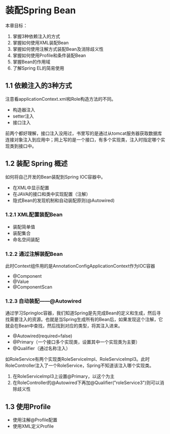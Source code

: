 # 装配Spring Bean
本章目标：
1. 掌握3种依赖注入的方式
2. 掌握如何使用XML装配Bean
3. 掌握如何使用注解方式装配Bean及消除歧义性
4. 掌握如何使用Profile和条件装配Bean
5. 掌握Bean的作用域
6. 了解Spring EL的简易使用

## 1.1 依赖注入的3种方式
注意看applicationContext.xml和Role构造方法的不同。
- 构造器注入
- setter注入
- 接口注入

前两个都好理解，接口注入没用过，书里写的是通过从tomcat服务器获取数据库连接对象注入到应用中；网上写的是一个接口，有多个实现类，注入时指定哪个实现类到接口中。

## 1.2 装配 Spring 概述
如何将自己开发的Bean装配到Spring IOC容器中。
- 在XML中显示配置
- 在JAVA的接口和类中实现配置（注解）
- 隐式Bean的发现机制和自动装配原则(@Autowired)

### 1.2.1 XML配置装配Bean
- 装配简单值
- 装配集合
- 命名空间装配

### 1.2.2 通过注解装配Bean
此时Context组件用的是AnnotationConfigApplicationContext作为IOC容器
- @Component
- @Value
- @ComponentScan

### 1.2.3 自动装配——@Autowired
通过学习SpringIoc容器，我们知道Spring是先完成Bean的定义和生成，然后寻找需要注入的资源。也就是当Spring生成所有的Bean后，如果发现这个注解，它就会在Bean中查找，然后找到对应的类型，将其注入进来。
- @Autowired(required=false)
- @Primary（一个接口多个实现类，设置其中一个实现类为主要）
- @Qualifier（通过名称注入）

如RoleService有两个实现类RoleServiceImpl、RoleServiceImpl3。此时RoleController注入了一个RoleService，Spring不知道该注入哪个实现类。
1. 在RoleServiceImpl3上设置@Primary，以这个为主
2. 在RoleController的@Autowired下再加@Qualifier("roleService3")则可以消除歧义性


## 1.3 使用Profile
- 使用注解@Profile配置
- 使用XML定义Profile


